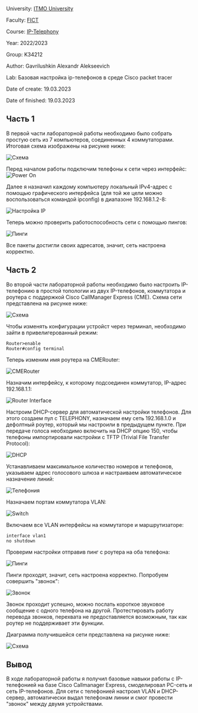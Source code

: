 University: [ITMO University](https://itmo.ru/ru/)

Faculty: [FICT](https://fict.itmo.ru)

Course: [IP-Telephony](https://itmo-ict-faculty.github.io/ip-telephony)

Year: 2022/2023

Group: K34212

Author: Gavrilushkin Alexandr Alekseevich

Lab: Базовая настройка ip-телефонов в среде Сisco packet tracer

Date of create: 19.03.2023

Date of finished: 19.03.2023

## Часть 1

В первой части лабораторной работы необходимо было собрать простую сеть из 7 компьютеров, соединенных 4 коммутаторами. Итоговая схема изображены на рисунке ниже:

![Схема](https://user-images.githubusercontent.com/52206303/226181060-123cc0a2-3b79-48f5-aac2-ae3819c6c0ea.png)

Перед началом работы подключим телефоны к сети через интерфейс:
![Power On](https://user-images.githubusercontent.com/52206303/226189344-710dbd3f-c989-46e0-a6fa-db447f0237a8.png)

Далее я назначил каждому компьютеру локальный IPv4-адрес с помощью графического интерфейса (для той же цели можно воспользоваться командой ipconfig) в диапазоне 192.168.1.2-8:

![Настройка IP](https://user-images.githubusercontent.com/52206303/226181477-75fc4678-2221-4c98-b76d-03f11462d1ba.png)

Теперь можно проверить работоспособность сети с помощью пингов:

![Пинги](https://user-images.githubusercontent.com/52206303/226181665-30b29bc7-342b-49a2-9a32-7b940a935b80.png)

Все пакеты достигли своих адресатов, значит, сеть настроена корректно.

## Часть 2

Во второй части лабораторной работы необходимо было настроить IP-телефонию в простой топологии из двух IP-телефонов, коммутатора и роутера с поддержкой Cisco CallManager Express (CME). Схема сети представлена на рисунке ниже:

![Схема](https://user-images.githubusercontent.com/52206303/226194801-8d2429a6-d1fd-43f1-b1ec-6a96496e630d.png)

Чтобы изменять конфигурации устройст через терминал, необходимо зайти в привелигерованный режим:
```
Router>enable
Router#config terminal
```

Теперь изменим имя роутера на CMERouter:

![CMERouter](https://user-images.githubusercontent.com/52206303/226183042-9f66b321-4995-436f-b3c2-94df677862f4.png)

Назначим интерфейсу, к которому подсоединен коммутатор, IP-адрес 192.168.1.1:

![Router Interface](https://user-images.githubusercontent.com/52206303/226183269-757ffa99-2dc7-4215-ba6c-3322ef237172.png)

Настроим DHCP-сервер для автоматической настройки телефонов. Для этого создаем пул с TELEPHONY, назначаем ему сеть 192.168.1.0 и дефолтный роутер, который мы настроили в предыдущем пункте. При передаче голоса необходимо включить на DHCP опцию 150, чтобы телефоны импортировали настройки с TFTP (Trivial File Transfer Protocol):

![DHCP](https://user-images.githubusercontent.com/52206303/226183436-1080cb51-1ad9-4811-84f2-fa271bbf4971.png)

Устанавливаем максимальное количество номеров и телефонов, указываем адрес голосового шлюза и настраиваем автоматическое назначение линий:

![Телефония](https://user-images.githubusercontent.com/52206303/226198806-a169e4b1-e586-4f1c-9927-306c83428f7d.png)

Назначаем портам коммутатора VLAN:

![Switch](https://user-images.githubusercontent.com/52206303/226185431-3541ee4d-1883-4630-92a4-bf14fc533823.png)

Включаем все VLAN интерфейсы на коммутаторе и маршрутизаторе:
```
interface vlan1
no shutdown
```
Проверим настройки отправив пинг с роутера на оба телефона:

![Пинги](https://user-images.githubusercontent.com/52206303/226195067-9ffca045-838e-4703-a32d-77095acf734a.png)

Пинги проходят, значит, сеть настроена корректно. Попробуем совершить "звонок":

![Звонок](https://user-images.githubusercontent.com/52206303/226193811-9bbc4584-ccd8-4b84-b078-04332e41abcf.png)

Звонок проходит успешно, можно послать короткое звуковое сообщение с одного телефона на другой. Протестировать работу перевода звонков, перехвата не предоставляется возможным, так как роутер не поддерживает эти функции.

Диаграмма получившейся сети представлена на рисунке ниже:

![Схема](https://user-images.githubusercontent.com/52206303/226196498-5caac890-59af-4a45-9cab-c994e4a3afd0.png)

## Вывод
В ходе лабораторной работы я получил базовые навыки работы с IP-телефонией на базе Cisco Callmanager Express, смоделировал PC-сеть и сеть IP-телефонов. Для сети c телефонией настроил VLAN и DHCP-сервер, автоматически выдал телефонам линии и смог провести "звонок" между двумя устройствами.
